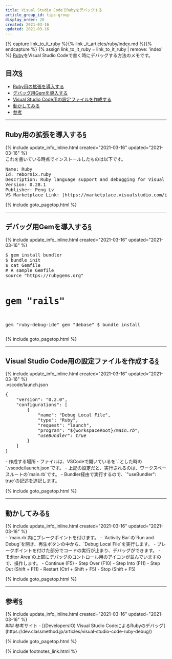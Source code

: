 ```yaml
---
title: Visual Studio CodeでRubyをデバッグする
article_group_id: tips-group
display_order: 20
created: 2021-03-16
updated: 2021-03-16
---
```

{% capture link_to_it_ruby %}{% link _it_articles/ruby/index.md %}{% endcapture %}
{% assign link_to_it_ruby = link_to_it_ruby | remove: 'index' %}
[Ruby]({{link_to_it_ruby}})をVisual Studio Codeで書く時にデバッグする方法のメモです。

## <a name="index">目次</a><a class="heading-anchor-permalink" href="#目次">§</a>

<ul id="index_ul">
<li><a href="#install-ruby-extension">Ruby用の拡張を導入する</a></li>
<li><a href="#isntall-gem-for-debugging">デバッグ用Gemを導入する</a></li>
<li><a href="#configuration-file">Visual Studio Code用の設定ファイルを作成する</a></li>
<li><a href="#try-it">動かしてみる</a></li>
<li><a href="#参考">参考</a></li>
</ul>

* * *
## <a name="install-ruby-extension">Ruby用の拡張を導入する</a><a class="heading-anchor-permalink" href="#install-ruby-extension">§</a>
<div class="chapter-updated">{% include update_info_inline.html created="2021-03-16" updated="2021-03-16" %}</div>
これを書いている時点でインストールしたものは以下です。
<div class="code-box no-title">
<pre markdown="span">
Name: Ruby
Id: rebornix.ruby
Description: Ruby language support and debugging for Visual Studio Code
Version: 0.28.1
Publisher: Peng Lv
VS Marketplace Link: [https://marketplace.visualstudio.com/items?itemName=rebornix.Ruby](https://marketplace.visualstudio.com/items?itemName=rebornix.Ruby)
</pre>
</div>

{% include goto_pagetop.html %}

* * *
## <a name="isntall-gem-for-debugging">デバッグ用Gemを導入する</a><a class="heading-anchor-permalink" href="#isntall-gem-for-debugging">§</a>
<div class="chapter-updated">{% include update_info_inline.html created="2021-03-16" updated="2021-03-16" %}</div>
<div class="code-box-output no-title">
<pre>
$ gem install bundler
$ bundle init
$ cat Gemfile
# A sample Gemfile
source "https://rubygems.org"

# gem "rails"
gem "ruby-debug-ide"
gem "debase"
$ bundle install
</pre>
</div>

{% include goto_pagetop.html %}

* * *
## <a name="configuration-file">Visual Studio Code用の設定ファイルを作成する</a><a class="heading-anchor-permalink" href="#configuration-file">§</a>
<div class="chapter-updated">{% include update_info_inline.html created="2021-03-16" updated="2021-03-16" %}</div>
<div class="code-box">
<div class="title">.vscode/launch.json</div>
<pre>
{
    "version": "0.2.0",
    "configurations": [
        {
            "name": "Debug Local File",
            "type": "Ruby",
            "request": "launch",
            "program": "${workspaceRoot}/<em>main.rb</em>",
            <em>"useBundler": true</em>
        }
    ]
}
</pre>
</div>
- 作成する場所・ファイルは、VSCodeで開いているを`.`とした時の`.vscode/launch.json`です。
- 上記の設定だと、実行されるのは、ワークスペースルートの`main.rb`です。
- Bundler経由で実行するので、`"useBundler": true`の記述を追記します。

{% include goto_pagetop.html %}

* * *
## <a name="try-it">動かしてみる</a><a class="heading-anchor-permalink" href="#try-it">§</a>
<div class="chapter-updated">{% include update_info_inline.html created="2021-03-16" updated="2021-03-16" %}</div>
- `main.rb`内にブレークポイントを付けます。
- `Activity Bar`の`Run and Debug`を開き、再生ボタンの中から、`Debug Local File`を実行します。
- ブレークポイントを付けた部分でコードの実行が止まり、デバッグができます。
- `Editor Area`の上部にデバッグのコントロール用のアイコンが並んでいますので、操作します。
  - Continue (F5)
  - Step Over (F10)
  - Step Into (F11)
  - Step Out (Shift + F11)
  - Restart (Ctrl + Shift + F5)
  - Stop (Shift + F5)

{% include goto_pagetop.html %}

* * *
## <a name="参考">参考</a><a class="heading-anchor-permalink" href="#参考">§</a>
<div class="chapter-updated">{% include update_info_inline.html created="2021-03-16" updated="2021-03-16" %}</div>
### 参考サイト
- [(DevelopersIO) Visual Studio CodeによるRubyのデバッグ](https://dev.classmethod.jp/articles/visual-studio-code-ruby-debug/)

{% include goto_pagetop.html %}

{% include footnotes_link.html %}
